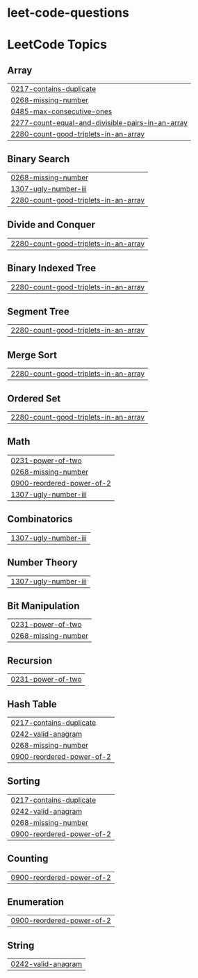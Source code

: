 # leet-code-questions
<!---LeetCode Topics Start-->
# LeetCode Topics
## Array
|  |
| ------- |
| [0217-contains-duplicate](https://github.com/Ailurophile47/leet-code-questions/tree/master/0217-contains-duplicate) |
| [0268-missing-number](https://github.com/Ailurophile47/leet-code-questions/tree/master/0268-missing-number) |
| [0485-max-consecutive-ones](https://github.com/Ailurophile47/leet-code-questions/tree/master/0485-max-consecutive-ones) |
| [2277-count-equal-and-divisible-pairs-in-an-array](https://github.com/Ailurophile47/leet-code-questions/tree/master/2277-count-equal-and-divisible-pairs-in-an-array) |
| [2280-count-good-triplets-in-an-array](https://github.com/Ailurophile47/leet-code-questions/tree/master/2280-count-good-triplets-in-an-array) |
## Binary Search
|  |
| ------- |
| [0268-missing-number](https://github.com/Ailurophile47/leet-code-questions/tree/master/0268-missing-number) |
| [1307-ugly-number-iii](https://github.com/Ailurophile47/leet-code-questions/tree/master/1307-ugly-number-iii) |
| [2280-count-good-triplets-in-an-array](https://github.com/Ailurophile47/leet-code-questions/tree/master/2280-count-good-triplets-in-an-array) |
## Divide and Conquer
|  |
| ------- |
| [2280-count-good-triplets-in-an-array](https://github.com/Ailurophile47/leet-code-questions/tree/master/2280-count-good-triplets-in-an-array) |
## Binary Indexed Tree
|  |
| ------- |
| [2280-count-good-triplets-in-an-array](https://github.com/Ailurophile47/leet-code-questions/tree/master/2280-count-good-triplets-in-an-array) |
## Segment Tree
|  |
| ------- |
| [2280-count-good-triplets-in-an-array](https://github.com/Ailurophile47/leet-code-questions/tree/master/2280-count-good-triplets-in-an-array) |
## Merge Sort
|  |
| ------- |
| [2280-count-good-triplets-in-an-array](https://github.com/Ailurophile47/leet-code-questions/tree/master/2280-count-good-triplets-in-an-array) |
## Ordered Set
|  |
| ------- |
| [2280-count-good-triplets-in-an-array](https://github.com/Ailurophile47/leet-code-questions/tree/master/2280-count-good-triplets-in-an-array) |
## Math
|  |
| ------- |
| [0231-power-of-two](https://github.com/Ailurophile47/leet-code-questions/tree/master/0231-power-of-two) |
| [0268-missing-number](https://github.com/Ailurophile47/leet-code-questions/tree/master/0268-missing-number) |
| [0900-reordered-power-of-2](https://github.com/Ailurophile47/leet-code-questions/tree/master/0900-reordered-power-of-2) |
| [1307-ugly-number-iii](https://github.com/Ailurophile47/leet-code-questions/tree/master/1307-ugly-number-iii) |
## Combinatorics
|  |
| ------- |
| [1307-ugly-number-iii](https://github.com/Ailurophile47/leet-code-questions/tree/master/1307-ugly-number-iii) |
## Number Theory
|  |
| ------- |
| [1307-ugly-number-iii](https://github.com/Ailurophile47/leet-code-questions/tree/master/1307-ugly-number-iii) |
## Bit Manipulation
|  |
| ------- |
| [0231-power-of-two](https://github.com/Ailurophile47/leet-code-questions/tree/master/0231-power-of-two) |
| [0268-missing-number](https://github.com/Ailurophile47/leet-code-questions/tree/master/0268-missing-number) |
## Recursion
|  |
| ------- |
| [0231-power-of-two](https://github.com/Ailurophile47/leet-code-questions/tree/master/0231-power-of-two) |
## Hash Table
|  |
| ------- |
| [0217-contains-duplicate](https://github.com/Ailurophile47/leet-code-questions/tree/master/0217-contains-duplicate) |
| [0242-valid-anagram](https://github.com/Ailurophile47/leet-code-questions/tree/master/0242-valid-anagram) |
| [0268-missing-number](https://github.com/Ailurophile47/leet-code-questions/tree/master/0268-missing-number) |
| [0900-reordered-power-of-2](https://github.com/Ailurophile47/leet-code-questions/tree/master/0900-reordered-power-of-2) |
## Sorting
|  |
| ------- |
| [0217-contains-duplicate](https://github.com/Ailurophile47/leet-code-questions/tree/master/0217-contains-duplicate) |
| [0242-valid-anagram](https://github.com/Ailurophile47/leet-code-questions/tree/master/0242-valid-anagram) |
| [0268-missing-number](https://github.com/Ailurophile47/leet-code-questions/tree/master/0268-missing-number) |
| [0900-reordered-power-of-2](https://github.com/Ailurophile47/leet-code-questions/tree/master/0900-reordered-power-of-2) |
## Counting
|  |
| ------- |
| [0900-reordered-power-of-2](https://github.com/Ailurophile47/leet-code-questions/tree/master/0900-reordered-power-of-2) |
## Enumeration
|  |
| ------- |
| [0900-reordered-power-of-2](https://github.com/Ailurophile47/leet-code-questions/tree/master/0900-reordered-power-of-2) |
## String
|  |
| ------- |
| [0242-valid-anagram](https://github.com/Ailurophile47/leet-code-questions/tree/master/0242-valid-anagram) |
<!---LeetCode Topics End-->